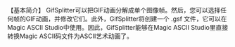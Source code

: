 【基本简介】
GifSplitter可以把GIF动画分解成单个图像帧。然后，您可以选择任何帧的GIF动画，并修改它们。此外，GifSplitter将创建一个 .gsf 文件，它可以在Magic ASCII Studio中使用。因此，GifSplitter能够在Magic ASCII Studio里直接转换Magic ASCII码文件为ASCII艺术动画了。
